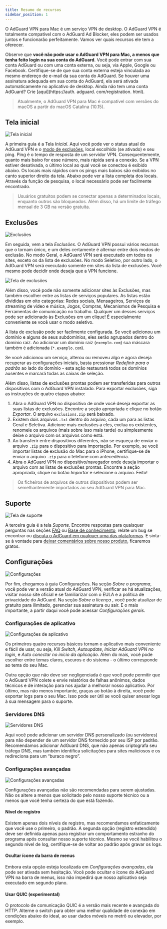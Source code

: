 ```yaml
---
title: Resumo de recursos
sidebar_position: 1
---
```


O AdGuard VPN para Mac é um serviço VPN de desktop. O AdGuard VPN é totalmente compatível com o AdGuard Ad Blocker, eles podem ser usados juntos e funcionarão perfeitamente. Vamos ver quais recursos ele tem a oferecer.

Observe que **você não pode usar o AdGuard VPN para Mac, a menos que tenha feito login na sua conta do AdGuard**. Você pode entrar com sua conta AdGuard ou com uma conta externa, ou seja, via Apple, Google ou Facebook. Certifique-se de que sua conta externa esteja vinculada ao mesmo endereço de e-mail da sua conta do AdGuard. Se houver uma assinatura adequada em sua conta do AdGuard, ela será ativada automaticamente no aplicativo de desktop. Ainda não tem uma conta AdGuard? Crie [aqui](https://auth. adguard. com/registration. html).

> Atualmente, o AdGuard VPN para Mac é compatível com versões do macOS a partir do macOS Catalina (10.15).

## Tela inicial

![Tela inicial](https://cdn.adguardvpn.com/content/kb/vpn/mac/main_en.png)

A primeira guia é a Tela *Inicial*. Aqui você pode ver o status atual do AdGuard VPN e o [modo de exclusões](#exclusions), local escolhido (se ativado) e seu ping. Ping é o tempo de resposta de um servidor VPN. Consequentemente, quanto mais baixo for esse número, mais rápida será a conexão. Se a VPN estiver desativada, o último local ao qual você se conectou é exibido abaixo. Os locais mais rápidos com os pings mais baixos são exibidos no canto superior direito da tela. Abaixo pode ver a lista completa dos locais. Através da função de pesquisa, o local necessário pode ser facilmente encontrado.

> Usuários gratuitos podem se conectar apenas a determinados locais, enquanto outros são bloqueados. Além disso, há um limite de tráfego mensal de 3 GB na versão gratuita.

## Exclusões

![Exclusões](https://cdn.adguardvpn.com/content/kb/vpn/mac/exclusions_en.png)

Em seguida, vem a tela *Exclusões*. O AdGuard VPN possui vários recursos que o tornam único, e um deles certamente é alternar entre dois modos de exclusão. No modo Geral, o AdGuard VPN será executado em todos os sites, exceto os da lista de exclusões. No modo Seletivo, por outro lado, o AdGuard VPN será executado somente em sites da lista de exclusões. Você mesmo pode decidir onde deseja que a VPN funcione.

![Tela de exclusões](https://cdn.adguardvpn.com/content/kb/vpn/mac/services_en.png)

Além disso, você pode não somente adicionar sites às Exclusões, mas também escolher entre as listas de serviços populares. As listas estão divididas em oito categorias: Redes sociais, Mensageiros, Serviços de streaming de vídeo e música, Jogos, Compras, Mecanismos de Pesquisa e Ferramentas de comunicação no trabalho. Qualquer um desses serviços pode ser adicionado às Exclusões em um clique! É especialmente conveniente se você usar o modo seletivo.

A lista de exclusão pode ser facilmente configurada. Se você adicionou um domínio e alguns de seus subdomínios, eles serão agrupados dentro do domínio raiz. Ao adicionar um domínio raiz (`exemplo.com`) sua máscara também é adicionada (`*.exemplo.com`).

Se você adicionou um serviço, alterou ou removeu algo e agora deseja recuperar as configurações iniciais, basta pressionar *Redefinir para o padrão* ao lado do domínio - esta ação restaurará todos os domínios ausentes e marcará todas as caixas de seleção.

Além disso, listas de exclusões prontas podem ser transferidas para outros dispositivos com o AdGuard VPN instalado. Para exportar exclusões, siga as instruções de quatro etapas abaixo:

1. Abra o AdGuard VPN no dispositivo de onde você deseja exportar as suas listas de exclusões. Encontre a seção apropriada e clique no botão *Exportar*. O arquivo `exclusions.zip` será baixado.
2. Existem dois arquivos `.txt` dentro do arquivo, cada um para as listas Geral e Seletiva. Adicione mais exclusões a eles, exclua os existentes, renomeie os arquivos (mais sobre isso mais tarde) ou simplesmente deixe o arquivo com os arquivos como está.
3. Ao transferir entre dispositivos diferentes, não se esqueça de enviar o arquivo `.zip` para o dispositivo para importação. Por exemplo, se você importar listas de exclusão do Mac para o iPhone, certifique-se de enviar o arquivo `.zip` para o telefone com antecedência.
4. Abra o AdGuard VPN no dispositivo/navegador onde deseja importar o arquivo com as listas de exclusões prontas. Encontre a seção apropriada, clique no botão *Importar* e selecione o arquivo. Feito!

> Os ficheiros de arquivos de outros dispositivos podem ser semelhantemente importados ao seu AdGuard VPN para Mac.

## Suporte

![Tela de suporte](https://cdn.adguardvpn.com/content/kb/vpn/mac/support_en.png)

A terceira guia é a tela *Suporte*. Encontre respostas para quaisquer perguntas nas seções [FAQ](https://adguard-vpn.com/welcome.html#faq) ou [Base de conhecimento](/intro.md), relate um bug se encontrar ou [discuta o AdGuard em qualquer uma das plataformas](https://adguard.com/discuss.html). E sinta-se à vontade para [deixar comentários sobre nosso produto](https://surveys.adguard.com/vpn_mac/form.html), ficaremos gratos.

## Configurações

![Configurações](https://cdn.adguardvpn.com/content/kb/vpn/mac/settings_en.png)

Por fim, chegamos à guia Configurações. Na seção *Sobre o programa*, você pode ver a versão atual do AdGuard VPN, verificar se há atualizações, visitar nosso site oficial e se familiarizar com o EULA e a política de privacidade do AdGuard. Na seção *Sobre a licença* , você pode atualizar de gratuito para ilimitado, gerenciar sua assinatura ou sair. E o mais importante, a partir daqui você pode acessar *Configurações gerais*.

### Configurações de aplicativo

![Configurações de aplicativo](https://cdn.adguardvpn.com/content/kb/vpn/mac/general-settings_en.png)

Os primeiros quatro recursos básicos tornam o aplicativo mais conveniente e fácil de usar, ou seja, *Kill Switch*, *Autoupdate*, *Iniciar AdGuard VPN no login*, e *Auto conectar no início da aplicação*. Além do mais, você pode escolher entre temas claros, escuros e do sistema - o último corresponde ao tema do seu Mac.

Outra opção que não deve ser negligenciada é que você pode permitir que o AdGuard VPN colete e envie relatórios de falhas anônimos, dados técnicos e de interação para nos ajudar a melhorar nosso aplicativo. Por último, mas não menos importante, graças ao botão à direita, você pode exportar logs para o seu Mac. Isso pode ser útil se você quiser anexar logs à sua mensagem para o suporte.

### Servidores DNS

![Servidores DNS](https://cdn.adguardvpn.com/content/kb/vpn/mac/dns_en.png)

Aqui você pode adicionar um servidor DNS personalizado (ou servidores) para não depender de um servidor DNS fornecido por seu ISP por padrão. Recomendamos adicionar AdGuard DNS, que não apenas criptografa seu tráfego DNS, mas também identifica solicitações para sites maliciosos e os redireciona para um “buraco negro”.

### Configurações avançadas

![Configurações avançadas](https://cdn.adguardvpn.com/content/kb/vpn/mac/advanced-settings_en.png)

Configurações avançadas não são recomendadas para serem ajustadas. Não os altere a menos que solicitado pelo nosso suporte técnico ou a menos que você tenha certeza do que está fazendo.

#### Nível de registro
Existem apenas dois níveis de registro, mas recomendamos enfaticamente que você use o primeiro, o padrão. A segunda opção (registro estendido) deve ser definida apenas para registrar um comportamento estranho do programa após consultar nosso suporte técnico. Mesmo se você habilitou o segundo nível de log, certifique-se de voltar ao padrão após gravar os logs.

#### Ocultar ícone da barra de menus
Embora esta opção esteja localizada em *Configurações avançadas*, ela pode ser ativada sem hesitação. Você pode ocultar o ícone do AdGuard VPN na barra de menus, isso não impedirá que nosso aplicativo seja executado em segundo plano.

#### Usar QUIC (experimental)

O protocolo de comunicação QUIC é a versão mais recente e avançada do HTTP. Alterne o switch para obter uma melhor qualidade de conexão em condições abaixo do ideal, ao usar dados móveis no metrô ou elevador, por exemplo.
